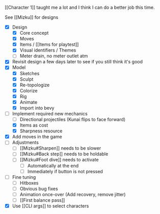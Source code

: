[[Character 1]] taught me a lot and I think I can do a better job this time.

See [[Mizku]] for designs

- [x] Design
	- [x] Core concept
	- [x] Moves
	- [x] Items / [[Items for playtest]]
	- [x] Visual identifiers / Themes
	- [ ] Meter drain, no meter outlet atm
- [x] Revisit design a few days later to see if you still think it's good
- [x] Model
	- [x] Sketches
	- [x] Sculpt
	- [x] Re-topologize
	- [x] Colorize
	- [x] Rig
	- [x] Animate
	- [x] Import into bevy
- [ ] Implement required new mechanics
	- [ ] Directional projectiles (Kunai flips to face forward)
	- [x] Items as cost
	- [x] Sharpness resource
- [x] Add moves in the game
- [ ] Adjustments
	- [ ] [[Mizku#Sharpen]] needs to be slower
	- [ ] [[Mizku#Back step]] needs to be holdable
	- [ ] [[Mizku#Foot dive]] needs to activate
		- [ ] Automatically at the end
		- [ ] Immediately if button is not pressed
- [ ] Fine tuning
	- [ ] Hitboxes
	- [ ] Obvious bug fixes
	- [ ] Animation once-over (Add recovery, remove jitter)
	- [ ] [[First balance pass]]
- [x] Use [[CLI args]] to select characters
